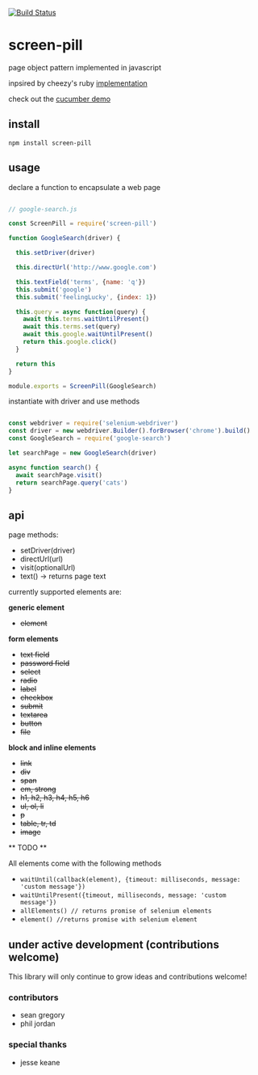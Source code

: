 [![Build Status](https://travis-ci.org/skinnyjames/screen-pill.svg?branch=master)](https://travis-ci.org/skinnyjames/screen-pill)

# screen-pill

page object pattern implemented in javascript

inpsired by cheezy's ruby [implementation](https://github.com/cheezy/page-object)

check out the [cucumber demo](https://github.com/skinnyjames/cucumber-js)

## install

`npm install screen-pill`

## usage

declare a function to encapsulate a web page

```javascript

// google-search.js

const ScreenPill = require('screen-pill')

function GoogleSearch(driver) {

  this.setDriver(driver)

  this.directUrl('http://www.google.com')

  this.textField('terms', {name: 'q'})
  this.submit('google')
  this.submit('feelingLucky', {index: 1})

  this.query = async function(query) {
    await this.terms.waitUntilPresent()
    await this.terms.set(query)
    await this.google.waitUntilPresent()
    return this.google.click()
  }

  return this
}

module.exports = ScreenPill(GoogleSearch)

```
instantiate with driver and use methods

```javascript

const webdriver = require('selenium-webdriver')
const driver = new webdriver.Builder().forBrowser('chrome').build()
const GoogleSearch = require('google-search')

let searchPage = new GoogleSearch(driver)

async function search() {
  await searchPage.visit()
  return searchPage.query('cats')
}

```

## api

page methods:

* setDriver(driver)
* directUrl(url)
* visit(optionalUrl)
* text() -> returns page text

currently supported elements are:

**generic element**

* ~~element~~ 

**form elements** 

* ~~text field~~
* ~~password field~~
* ~~select~~
* ~~radio~~
* ~~label~~
* ~~checkbox~~
* ~~submit~~
*  ~~textarea~~
* ~~button~~
* ~~file~~

**block and inline elements**

* ~~link~~
* ~~div~~
* ~~span~~
* ~~em, strong~~
* ~~h1, h2, h3, h4, h5, h6~~
* ~~ul, ol, li~~
* ~~p~~
* ~~table, tr, td~~
* ~~image~~

** TODO **

All elements come with the following methods

* `waitUntil(callback(element), {timeout: milliseconds, message: 'custom message'})`
* `waitUntilPresent({timeout, milliseconds, message: 'custom message'})`
* `allElements() // returns promise of selenium elements`
* `element() //returns promise with selenium element`

## under active development (contributions welcome)

This library will only continue to grow
ideas and contributions welcome!

### contributors

* sean gregory
* phil jordan

### special thanks

* jesse keane


